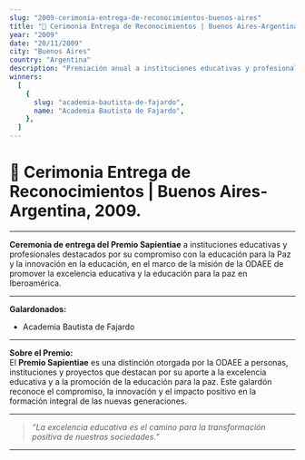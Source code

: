 ```yaml
---
slug: "2009-cerimonia-entrega-de-reconocimientos-buenos-aires"
title: "🏅 Cerimonia Entrega de Reconocimientos | Buenos Aires-Argentina, 2009."
year: "2009"
date: "20/11/2009"
city: "Buenos Aires"
country: "Argentina"
description: "Premiación anual a instituciones educativas y profesionales que destacan por su compromiso con la educación para la Paz y la innovación en la educación."
winners:
  [
    {
      slug: "academia-bautista-de-fajardo",
      name: "Academia Bautista de Fajardo",
    },
  ]
---
```


# 🏅 Cerimonia Entrega de Reconocimientos | Buenos Aires-Argentina, 2009.

---

**Ceremonia de entrega del Premio Sapientiae** a instituciones educativas y profesionales destacados por su compromiso con la educación para la Paz y la innovación en la educación, en el marco de la misión de la ODAEE de promover la excelencia educativa y la educación para la paz en Iberoamérica.

---

**Galardonados:**

- Academia Bautista de Fajardo

---

**Sobre el Premio:**  
El **Premio Sapientiae** es una distinción otorgada por la ODAEE a personas, instituciones y proyectos que destacan por su aporte a la excelencia educativa y a la promoción de la educación para la paz. Este galardón reconoce el compromiso, la innovación y el impacto positivo en la formación integral de las nuevas generaciones.

---

> _“La excelencia educativa es el camino para la transformación positiva de nuestras sociedades.”_

---
